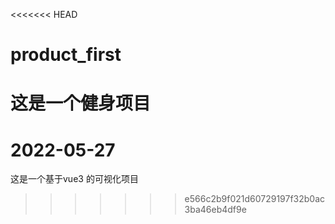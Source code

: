 <<<<<<< HEAD
# product_first
这是一个健身项目
=======
# 2022-05-27
这是一个基于vue3 的可视化项目
>>>>>>> e566c2b9f021d60729197f32b0ac3ba46eb4df9e

